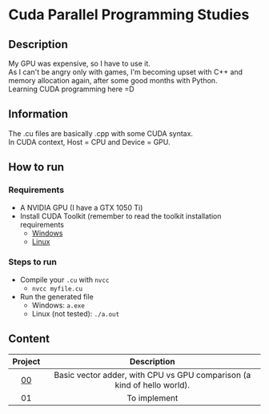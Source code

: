# Cuda Parallel Programming Studies

## Description
My GPU was expensive, so I have to use it.  
As I can't be angry only with games, I'm becoming upset with C++ and memory allocation again, after some good months with Python.  
Learning CUDA programming here =D

## Information
The .cu files are basically .cpp with some CUDA syntax.  
In CUDA context, Host = CPU and Device = GPU.  


## How to run
### Requirements
- A NVIDIA GPU (I have a GTX 1050 Ti)
- Install CUDA Toolkit (remember to read the toolkit installation requirements
  - [Windows](https://docs.nvidia.com/cuda/cuda-installation-guide-microsoft-windows/index.html)
  - [Linux](https://docs.nvidia.com/cuda/cuda-installation-guide-linux/index.html)

### Steps to run
- Compile your `.cu` with `nvcc`
  - `nvcc myfile.cu`
- Run the generated file
  - Windows: `a.exe`
  - Linux (not tested): `./a.out`

## Content
|      Project       |                               Description                               |
| :----------------: | :---------------------------------------------------------------------: |
| [00](src/00/00.cu) | Basic vector adder, with CPU vs GPU comparison (a kind of hello world). |
|         01         |                              To implement                               |

